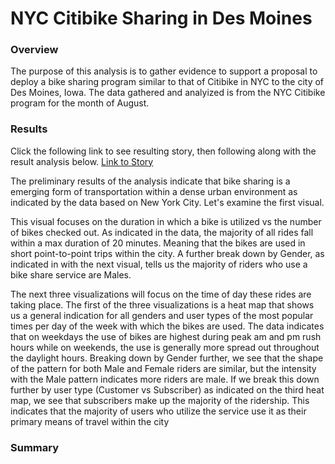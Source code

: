 # NYC Citibike Sharing in Des Moines
### Overview
The purpose of this analysis is to gather evidence to support a proposal to deploy a bike sharing program similar to that of Citibike in NYC to the city of Des Moines, Iowa. The data gathered and analyized is from the NYC Citibike program for the month of August.

### Results
Click the following link to see resulting story, then following along with the result analysis below.
[Link to Story](https://public.tableau.com/views/ChallengeStoryNYCCitibikeRiderData/NYCCitibikeRiderData?:language=en-US&:display_count=n&:origin=viz_share_link "Link to Story")

The preliminary results of the analysis indicate that bike sharing is a emerging form of transportation within a dense urban environment as indicated by the data based on New York City. Let's examine the first visual.

This visual focuses on the duration in which a bike is utilized vs the number of bikes checked out. As indicated in the data, the majority of all rides fall within a max duration of 20 minutes. Meaning that the bikes are used in short point-to-point trips within the city. A further break down by Gender, as indicated in with the next visual, tells us the majority of riders who use a bike share service are Males.

The next three visualizations will focus on the time of day these rides are taking place. The first of the three visualizations is a heat map that shows us a general indication for all genders and user types of the most popular times per day of the week with which the bikes are used. The data indicates that on weekdays the use of bikes are highest during peak am and pm rush hours while on weekends, the use is generally more spread out throughout the daylight hours. Breaking down by Gender further, we see that the shape of the pattern for both Male and Female riders are similar, but the intensity with the Male pattern indicates more riders are male. If we break this down further by user type (Customer vs Subscriber) as indicated on the third heat map, we see that subscribers make up the majority of the ridership. This indicates that the majority of users who utilize the service use it as their primary means of travel within the city

### Summary
